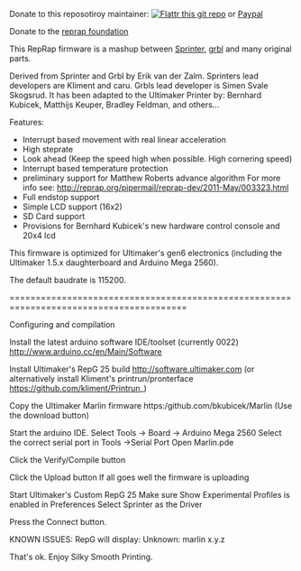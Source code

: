 Donate to this reposotiroy maintainer:
[![Flattr this git repo](http://api.flattr.com/button/flattr-badge-large.png)](https://flattr.com/submit/auto?user_id=bkubicek&url=https://github.com/bkubicek/Marlin&title=Marlin&language=en_GB&tags=github&category=software) 
or <a href="https://www.paypal.com/cgi-bin/webscr?cmd=_donations&business=kubicek%40gmx%2eat&lc=US&item_name=Open%20Source%20developments&currency_code=EUR&bn=PP%2dDonationsBF%3abtn_donate_LG%2egif%3aNonHosted">Paypal</a> 

Donate to the  <a href="http://sourceforge.net/donate/index.php?group_id=159590">reprap foundation</a> 

This RepRap firmware is a mashup between <a href="https://github.com/kliment/Sprinter">Sprinter</a>, <a href="https://github.com/simen/grbl/tree">grbl</a> and many original parts.

Derived from Sprinter and Grbl by Erik van der Zalm.
Sprinters lead developers are Kliment and caru.
Grbls lead developer is Simen Svale Skogsrud.
It has been adapted to the Ultimaker Printer by:
Bernhard Kubicek, Matthijs Keuper, Bradley Feldman, and others...


Features:
 - Interrupt based movement with real linear acceleration
 - High steprate
 - Look ahead (Keep the speed high when possible. High cornering speed)
 - Interrupt based temperature protection
 - preliminary support for Matthew Roberts advance algorithm 
   For more info see: http://reprap.org/pipermail/reprap-dev/2011-May/003323.html
 - Full endstop support
 - Simple LCD support (16x2)
 - SD Card support
 - Provisions for Bernhard Kubicek's new hardware control console and 20x4 lcd

This firmware is optimized for Ultimaker's gen6 electronics (including the Ultimaker 1.5.x daughterboard and Arduino Mega 2560).

The default baudrate is 115200. 


========================================================================================

Configuring and compilation


Install the latest arduino software IDE/toolset (currently 0022)
   http://www.arduino.cc/en/Main/Software

Install Ultimaker's RepG 25 build
    http://software.ultimaker.com
(or alternatively install Kliment's printrun/pronterface  https://github.com/kliment/Printrun_)

Copy the Ultimaker Marlin firmware
   https:/github.com/bkubicek/Marlin
   (Use the download button)

Start the arduino IDE.
Select Tools -> Board -> Arduino Mega 2560 
Select the correct serial port in Tools ->Serial Port
Open Marlin.pde

Click the Verify/Compile button

Click the Upload button
If all goes well the firmware is uploading

Start Ultimaker's Custom RepG 25
Make sure Show Experimental Profiles is enabled in Preferences
Select Sprinter as the Driver

Press the Connect button.

KNOWN ISSUES: RepG will display:  Unknown: marlin x.y.z

That's ok.  Enjoy Silky Smooth Printing.



